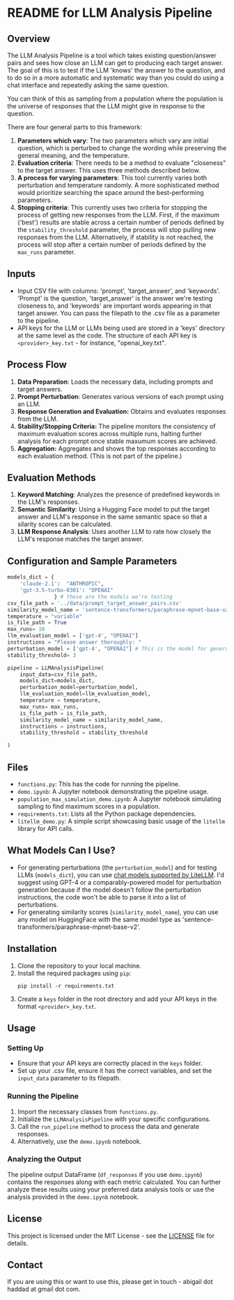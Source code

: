 # README for LLM Analysis Pipeline

## Overview

The LLM Analysis Pipeline is a tool which takes existing question/answer pairs and sees how close an LLM can get to producing each target answer. The goal of this is to test if the LLM 'knows' the answer to the question, and to do so in a more automatic and systematic way than you could do using a chat interface and repeatedly asking the same question. 

You can think of this as sampling from a population where the population is the universe of responses that the LLM might give in response to the question. 

There are four general parts to this framework:

1. **Parameters which vary**: The two parameters which vary are initial question, which is perturbed to change the wording while preserving the general meaning, and the temperature. 
2. **Evaluation criteria**: There needs to be a method to evaluate "closeness" to the target answer. This uses three methods described below.
3. **A process for varying parameters**: This tool currently varies both perturbation and temperature randomly. A more sophisticated method would prioritize searching the space around the best-performing parameters.
4. **Stopping criteria**: This currently uses two criteria for stopping the process of getting new responses from the LLM. First, if the maximum ('best') results are stable across a certain number of periods defined by the `stability_threshold` parameter, the process will stop pulling new responses from the LLM. Alternatively, if stability is not reached, the process will stop after a certain number of periods defined by the `max_runs` parameter. 


## Inputs
- Input CSV file with columns: 'prompt', 'target_answer', and 'keywords'. 'Prompt' is the question, 'target_answer' is the answer we're testing closeness to, and 'keywords' are important words appearing in that target answer. You can pass the filepath to the .csv file as a parameter to the pipeline. 
- API keys for the LLM or LLMs being used are stored in a 'keys' directory at the same level as the code. The structure of each API key is `<provider>_key.txt` - for instance, "openai_key.txt".

## Process Flow
1. **Data Preparation**: Loads the necessary data, including prompts and target answers.
2. **Prompt Perturbation**: Generates various versions of each prompt using an LLM.
3. **Response Generation and Evaluation:** Obtains and evaluates responses from the LLM.
4. **Stability/Stopping Criteria:** The pipeline monitors the consistency of maximum evaluation scores across multiple runs, halting further analysis for each prompt once stable maxumum scores are achieved. 
5. **Aggregation:** Aggregates and shows the top responses according to each evaluation method. (This is not part of the pipeline.)


## Evaluation Methods
1. **Keyword Matching**: Analyzes the presence of predefined keywords in the LLM's responses.
2. **Semantic Similarity**: Using a Hugging Face model to put the target answer and LLM's response in the same semantic space so that a silarity scores can be calculated.
3. **LLM Response Analysis**: Uses another LLM to rate how closely the LLM's response matches the target answer.

## Configuration and Sample Parameters
```python
models_dict = {
    'claude-2.1':  "ANTHROPIC", 
    'gpt-3.5-turbo-0301': "OPENAI"
               } # these are the models we're testing
csv_file_path = '../data/prompt_target_answer_pairs.csv'
similarity_model_name = 'sentence-transformers/paraphrase-mpnet-base-v2' # this is the model for calculating similarity scores with
temperature = "variable"
is_file_path = True
max_runs= 10
llm_evaluation_model = ['gpt-4', "OPENAI"]
instructions = "Please answer thoroughly: "
perturbation_model = ['gpt-4', "OPENAI"] # This is the model for generating perturbations. I recommend using GPT-4.
stability_threshold= 3

pipeline = LLMAnalysisPipeline(
    input_data=csv_file_path, 
    models_dict=models_dict, 
    perturbation_model=perturbation_model, 
    llm_evaluation_model=llm_evaluation_model,
    temperature = temperature,
    max_runs= max_runs,
    is_file_path = is_file_path,
    similarity_model_name = similarity_model_name,
    instructions = instructions,
    stability_threshold = stability_threshold

)
```

## Files
- `functions.py`: This has the code for running the pipeline.
- `demo.ipynb`: A Jupyter notebook demonstrating the pipeline usage.
- `population_max_simulation_demo.ipynb`: A Jupyter notebook simulating sampling to find maximum scores in a population.
- `requirements.txt`: Lists all the Python package dependencies.
- `litellm_demo.py`: A simple script showcasing basic usage of the `litellm` library for API calls.

## What Models Can I Use?

- For generating perturbations (the `perturbation_model`) and for testing LLMs (`models_dict`), you can use [chat models supported by LiteLLM](https://docs.litellm.ai/docs/providers). I'd suggest using GPT-4 or a comparably-powered model for perturbation generation because if the model doesn't follow the perturbation instructions, the code won't be able to parse it into a list of perturbations. 
- For generating similarity scores (`similarity_model_name`), you can use any model on HuggingFace with the same model type as 'sentence-transformers/paraphrase-mpnet-base-v2'. 

## Installation
1. Clone the repository to your local machine.
2. Install the required packages using `pip`:
   ```
   pip install -r requirements.txt
   ```
3. Create a `keys` folder in the root directory and add your API keys in the format `<provider>_key.txt`.

## Usage

### Setting Up
- Ensure that your API keys are correctly placed in the `keys` folder.
- Set up your .csv file, ensure it has the correct variables, and set the `input_data` parameter to its filepath. 

### Running the Pipeline
1. Import the necessary classes from `functions.py`.
2. Initialize the `LLMAnalysisPipeline` with your specific configurations.
3. Call the `run_pipeline` method to process the data and generate responses.
4. Alternatively, use the `demo.ipynb` notebook.

### Analyzing the Output
The pipeline output DataFrame (`df_responses` if you use `demo.ipynb`) contains the responses along with each metric calculated. You can further analyze these results using your preferred data analysis tools or use the analysis provided in the `demo.ipynb` notebook. 

## License

This project is licensed under the MIT License - see the [LICENSE](LICENSE.md) file for details.

## Contact
If you are using this or want to use this, please get in touch - abigail dot haddad at gmail dot com. 


